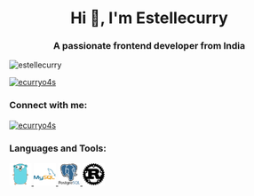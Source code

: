 <h1 align="center">Hi 👋, I'm Estellecurry</h1>
<h3 align="center">A passionate frontend developer from India</h3>

<p align="left"> <img src="https://komarev.com/ghpvc/?username=estellecurry&label=Profile%20views&color=0e75b6&style=flat" alt="estellecurry" /> </p>

<p align="left"> <a href="https://twitter.com/ecurryo4s" target="blank"><img src="https://img.shields.io/twitter/follow/ecurryo4s?logo=twitter&style=for-the-badge" alt="ecurryo4s" /></a> </p>

<h3 align="left">Connect with me:</h3>
<p align="left">
<a href="https://twitter.com/ecurryo4s" target="blank"><img align="center" src="https://raw.githubusercontent.com/rahuldkjain/github-profile-readme-generator/master/src/images/icons/Social/twitter.svg" alt="ecurryo4s" height="30" width="40" /></a>
</p>

<h3 align="left">Languages and Tools:</h3>
<p align="left"> <a href="https://golang.org" target="_blank" rel="noreferrer"> <img src="https://raw.githubusercontent.com/devicons/devicon/master/icons/go/go-original.svg" alt="go" width="40" height="40"/> </a> <a href="https://www.mysql.com/" target="_blank" rel="noreferrer"> <img src="https://raw.githubusercontent.com/devicons/devicon/master/icons/mysql/mysql-original-wordmark.svg" alt="mysql" width="40" height="40"/> </a> <a href="https://www.postgresql.org" target="_blank" rel="noreferrer"> <img src="https://raw.githubusercontent.com/devicons/devicon/master/icons/postgresql/postgresql-original-wordmark.svg" alt="postgresql" width="40" height="40"/> </a> <a href="https://www.rust-lang.org" target="_blank" rel="noreferrer"> <img src="https://raw.githubusercontent.com/devicons/devicon/master/icons/rust/rust-plain.svg" alt="rust" width="40" height="40"/> </a> </p>
